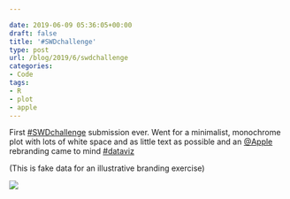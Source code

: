 ```yaml
---

date: 2019-06-09 05:36:05+00:00
draft: false
title: '#SWDchallenge'
type: post
url: /blog/2019/6/swdchallenge
categories:
- Code
tags:
- R
- plot
- apple
---
```


First [#SWDchallenge](https://mobile.twitter.com/hashtag/SWDchallenge?src=hashtag_click) submission ever. Went for a minimalist, monochrome plot with lots of white space and as little text as possible and an [@Apple](https://mobile.twitter.com/Apple) rebranding came to mind [#dataviz](https://mobile.twitter.com/hashtag/dataviz?src=hashtag_click)

(This is fake data for an illustrative branding exercise)



  
![](/images/2019-06-09-20196swdchallenge/apple.png)

  



